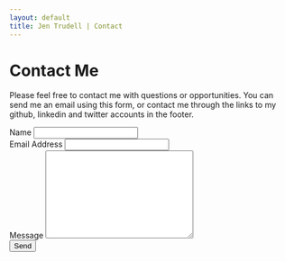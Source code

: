 ```yaml
---
layout: default
title: Jen Trudell | Contact
---
```


<div id="contact">
  <h1 class="pageTitle">Contact Me</h1>
  <div class="contactContent">
    <p class="intro">Please feel free to contact me with questions or opportunities. You can send me an email using this form, or contact me through the links to my github, linkedin and twitter accounts in the footer.</p>
  </div>
  <form action="http://formspree.io/jtrudell@gmail.com" method="POST">
    <label for="name">Name</label>
    <input type="text" id="name" name="name" class="full-width"><br>
    <label for="email">Email Address</label>
    <input type="email" id="email" name="_replyto" class="full-width"><br>
    <label for="message">Message</label>
    <textarea name="message" id="message" cols="30" rows="10" class="full-width"></textarea><br>
    <input type="submit" value="Send" class="button">
  </form>
</div>

